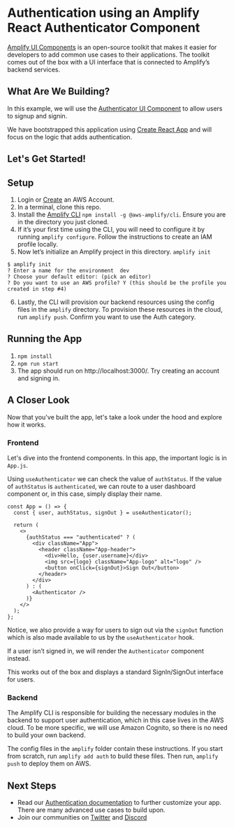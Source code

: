 # Authentication using an Amplify React Authenticator Component

[Amplify UI Components](https://ui.docs.amplify.aws/) is an open-source toolkit that makes it easier for developers to add common use cases to their applications. The toolkit comes out of the box with a UI interface that is connected to Amplify’s backend services.

## What Are We Building?

In this example, we will use the [Authenticator UI Component](https://ui.docs.amplify.aws/react/connected-components/authenticator) to allow users to signup and signin.

We have bootstrapped this application using [Create React App](https://github.com/facebook/create-react-app) and will focus on the logic that adds authentication.

## Let's Get Started!

## Setup

1. Login or [Create](https://portal.aws.amazon.com/billing/signup?type=enterprise#/start) an AWS Account.
2. In a terminal, clone this repo.
3. Install the [Amplify CLI](https://github.com/aws-amplify/amplify-cli) `npm install -g @aws-amplify/cli`. Ensure you are in the directory you just cloned.
4. If it’s your first time using the CLI, you will need to configure it by running `amplify configure`. Follow the instructions to create an IAM profile locally.
5. Now let’s initialize an Amplify project in this directory. `amplify init`

```
$ amplify init
? Enter a name for the environment  dev
? Choose your default editor: (pick an editor)
? Do you want to use an AWS profile? Y (this should be the profile you created in step #4)
```

6. Lastly, the CLI will provision our backend resources using the config files in the `amplify` directory. To provision these resources in the cloud, run `amplify push`. Confirm you want to use the Auth category.

## Running the App

1. `npm install`
2. `npm run start`
3. The app should run on http://localhost:3000/. Try creating an account and signing in.

## A Closer Look

Now that you've built the app, let's take a look under the hood and explore how it works.

### Frontend

Let's dive into the frontend components. In this app, the important logic is in `App.js`.

Using `useAuthenticator` we can check the value of `authStatus`. If the value of `authStatus` is `authenticated`, we can route to a user dashboard component or, in this case, simply display their name.

```
const App = () => {
  const { user, authStatus, signOut } = useAuthenticator();

  return (
    <>
      {authStatus === "authenticated" ? (
        <div className="App">
          <header className="App-header">
            <div>Hello, {user.username}</div>
            <img src={logo} className="App-logo" alt="logo" />
            <button onClick={signOut}>Sign Out</button>
          </header>
        </div>
      ) : (
        <Authenticator />
      )}
    </>
  );
};
```

Notice, we also provide a way for users to sign out via the `signOut` function which is also made available to us by the `useAuthenticator` hook.

If a user isn’t signed in, we will render the `Authenticator` component instead.

This works out of the box and displays a standard SignIn/SignOut interface for users.

### Backend

The Amplify CLI is responsible for building the necessary modules in the backend to support user authentication, which in this case lives in the AWS cloud. To be more specific, we will use Amazon Cognito, so there is no need to build your own backend.

The config files in the `amplify` folder contain these instructions. If you start from scratch, run `amplify add auth` to build these files. Then run, `amplify push` to deploy them on AWS.

## Next Steps

- Read our [Authentication documentation](https://docs.amplify.aws/ui/auth/authenticator/q/framework/react) to further customize your app. There are many advanced use cases to build upon.
- Join our communities on [Twitter](https://twitter.com/awsamplify) and [Discord](https://discord.gg/amplify)
